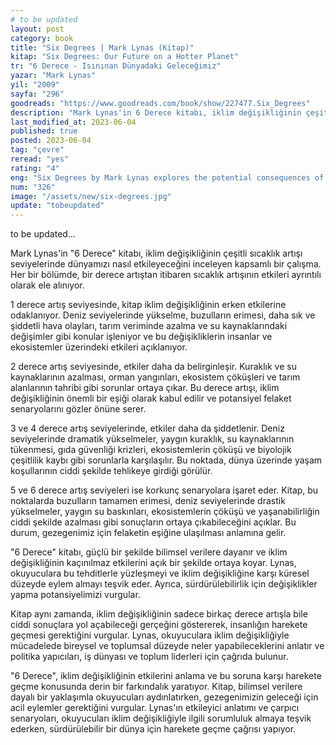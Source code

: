 ```yaml
---
# to be updated
layout: post
category: book
title: "Six Degrees | Mark Lynas (Kitap)"
kitap: "Six Degrees: Our Future on a Hotter Planet"
tr: "6 Derece - Isınınan Dünyadaki Geleceğimiz"
yazar: "Mark Lynas"
yil: "2009"
sayfa: "296"
goodreads: "https://www.goodreads.com/book/show/227477.Six_Degrees"
description: "Mark Lynas'in 6 Derece kitabı, iklim değişikliğinin çeşitli sıcaklık artışı seviyelerinde dünyamızı nasıl etkileyeceğini inceleyen kapsamlı bir çalışmadır."
last_modified_at: 2023-06-04
published: true
posted: 2023-06-04
tag: "çevre"
reread: "yes"
rating: "4"
eng: "Six Degrees by Mark Lynas explores the potential consequences of climate change at different temperature increase levels. From rising sea levels to ecosystem collapse, the book presents a compelling case for urgent action to address the climate crisis. Lynas emphasizes the need for collective efforts to mitigate the devastating effects of global warming."
num: "326"
image: "/assets/new/six-degrees.jpg"
update: "tobeupdated"
---
```


to be updated...

Mark Lynas'in "6 Derece" kitabı, iklim değişikliğinin çeşitli sıcaklık artışı seviyelerinde dünyamızı nasıl etkileyeceğini inceleyen kapsamlı bir çalışma. Her bir bölümde, bir derece artıştan itibaren sıcaklık artışının etkileri ayrıntılı olarak ele alınıyor.

1 derece artış seviyesinde, kitap iklim değişikliğinin erken etkilerine odaklanıyor. Deniz seviyelerinde yükselme, buzulların erimesi, daha sık ve şiddetli hava olayları, tarım veriminde azalma ve su kaynaklarındaki değişimler gibi konular işleniyor ve bu değişikliklerin insanlar ve ekosistemler üzerindeki etkileri açıklanıyor.

2 derece artış seviyesinde, etkiler daha da belirginleşir. Kuraklık ve su kaynaklarının azalması, orman yangınları, ekosistem çöküşleri ve tarım alanlarının tahribi gibi sorunlar ortaya çıkar. Bu derece artışı, iklim değişikliğinin önemli bir eşiği olarak kabul edilir ve potansiyel felaket senaryolarını gözler önüne serer.

3 ve 4 derece artış seviyelerinde, etkiler daha da şiddetlenir. Deniz seviyelerinde dramatik yükselmeler, yaygın kuraklık, su kaynaklarının tükenmesi, gıda güvenliği krizleri, ekosistemlerin çöküşü ve biyolojik çeşitlilik kaybı gibi sorunlarla karşılaşılır. Bu noktada, dünya üzerinde yaşam koşullarının ciddi şekilde tehlikeye girdiği görülür.

5 ve 6 derece artış seviyeleri ise korkunç senaryolara işaret eder. Kitap, bu noktalarda buzulların tamamen erimesi, deniz seviyelerinde drastik yükselmeler, yaygın su baskınları, ekosistemlerin çöküşü ve yaşanabilirliğin ciddi şekilde azalması gibi sonuçların ortaya çıkabileceğini açıklar. Bu durum, gezegenimiz için felaketin eşiğine ulaşılması anlamına gelir.

"6 Derece" kitabı, güçlü bir şekilde bilimsel verilere dayanır ve iklim değişikliğinin kaçınılmaz etkilerini açık bir şekilde ortaya koyar. Lynas, okuyuculara bu tehditlerle yüzleşmeyi ve iklim değişikliğine karşı küresel düzeyde eylem almayı teşvik eder. Ayrıca, sürdürülebilirlik için değişiklikler yapma potansiyelimizi vurgular.

Kitap aynı zamanda, iklim değişikliğinin sadece birkaç derece artışla bile ciddi sonuçlara yol açabileceği gerçeğini göstererek, insanlığın harekete geçmesi gerektiğini vurgular. Lynas, okuyuculara iklim değişikliğiyle mücadelede bireysel ve toplumsal düzeyde neler yapabileceklerini anlatır ve politika yapıcıları, iş dünyası ve toplum liderleri için çağrıda bulunur.

"6 Derece", iklim değişikliğinin etkilerini anlama ve bu soruna karşı harekete geçme konusunda derin bir farkındalık yaratıyor. Kitap, bilimsel verilere dayalı bir yaklaşımla okuyucuları aydınlatırken, gezegenimizin geleceği için acil eylemler gerektiğini vurgular. Lynas'ın etkileyici anlatımı ve çarpıcı senaryoları, okuyucuları iklim değişikliğiyle ilgili sorumluluk almaya teşvik ederken, sürdürülebilir bir dünya için harekete geçme çağrısı yapıyor.
